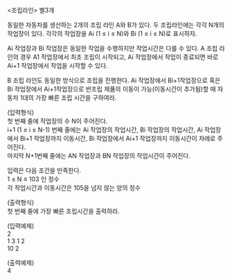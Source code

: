 <조립라인> 별3개

동일한 자동차를 생산하는 2개의 조립 라인 A와 B가 있다. 두 조립라인에는 각각 N개의 작업장이 있다. 각각의 작업장을 Ai (1 ≤ i ≤ N)와 Bi (1 ≤ i ≤ N)로 표시하자. 

Ai 작업장과 Bi 작업장은 동일한 작업을 수행하지만 작업시간은 다를 수 있다. A 조립 라인의 경우 A1 작업장에서 최초 조립이 시작되고, Ai 작업장에서 작업이 종료되면 바로 Ai+1 작업장에서 작업을 시작할 수 있다. 

B 조립 라인도 동일한 방식으로 조립을 진행한다. Ai 작업장에서 Bi+1작업장으로 혹은 Bi 작업장에서 Ai+1작업장으로 반조립 제품의 이동이 가능(이동시간이 추가됨)할 때 자동차 1대의 가장 빠른 조립 시간을 구하여라.


(입력형식) <br>
첫 번째 줄에 작업장의 수 N이 주어진다. <br>
i+1 (1 ≤ i ≤ N-1) 번째 줄에는 Ai 작업장의 작업시간, Bi 작업장의 작업시간, Ai 작업장에서 Bi+1 작업장까지 이동시간, Bi 작업장에서 Ai+1 작업장까지 이동시간이 차례로 주어진다. <br>
마지막 N+1번째 줄에는 AN 작업장과 BN 작업장의 작업시간이 주어진다. 

입력은 다음 조건을 만족한다. <br>
1 ≤ N ≤ 103 인 정수 <br>
각 작업시간과 이동시간은 105을 넘지 않는 양의 정수<br>

(출력형식)<br>
첫 번째 줄에 가장 빠른 조립시간을 출력하라.<br>

(입력예제)<br>
2 <br>
1 3 1 2 <br>
10 2<br>

(출력예제)<br>
4
